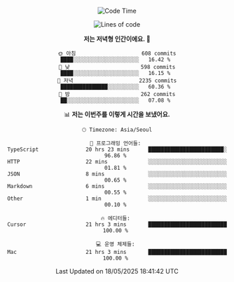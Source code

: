 <div align='center'>
 
<!--START_SECTION:waka-->
![Code Time](http://img.shields.io/badge/Code%20Time-4%2C358%20hrs%2047%20mins-blue)

![Lines of code](https://img.shields.io/badge/%EC%A0%80%EB%8A%94%20%EC%97%AC%ED%83%9C%EA%B9%8C%EC%A7%80%20-1.7%20million%20%EC%A4%84%EC%9D%98%20%EC%BD%94%EB%93%9C%EB%A5%BC%20%EC%9E%91%EC%84%B1%ED%96%88%EC%96%B4%EC%9A%94.-blue)

**저는 저녁형 인간이에요. 🦉** 

```text
🌞 아침                     608 commits         ████░░░░░░░░░░░░░░░░░░░░░   16.42 % 
🌆 낮　                     598 commits         ████░░░░░░░░░░░░░░░░░░░░░   16.15 % 
🌃 저녁                     2235 commits        ███████████████░░░░░░░░░░   60.36 % 
🌙 밤　                     262 commits         ██░░░░░░░░░░░░░░░░░░░░░░░   07.08 % 
```


📊 **저는 이번주를 이렇게 시간을 보냈어요.** 

```text
🕑︎ Timezone: Asia/Seoul

💬 프로그래밍 언어들: 
TypeScript               20 hrs 23 mins      ████████████████████████░   96.86 % 
HTTP                     22 mins             ░░░░░░░░░░░░░░░░░░░░░░░░░   01.81 % 
JSON                     8 mins              ░░░░░░░░░░░░░░░░░░░░░░░░░   00.65 % 
Markdown                 6 mins              ░░░░░░░░░░░░░░░░░░░░░░░░░   00.55 % 
Other                    1 min               ░░░░░░░░░░░░░░░░░░░░░░░░░   00.10 % 

🔥 에디터들: 
Cursor                   21 hrs 3 mins       █████████████████████████   100.00 % 

💻 운영 체제들: 
Mac                      21 hrs 3 mins       █████████████████████████   100.00 % 
```


 Last Updated on 18/05/2025 18:41:42 UTC
<!--END_SECTION:waka-->
 </div>
<!---
Emewjin/Emewjin is a ✨ special ✨ repository because its `README.md` (this file) appears on your GitHub profile.
You can click the Preview link to take a look at your changes.
--->
